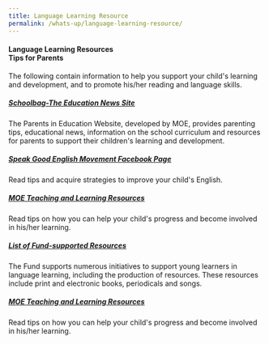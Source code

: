 ```yaml
---
title: Language Learning Resource
permalink: /whats-up/language-learning-resource/
---
```


<div><h4>Language Learning Resources <br/>
Tips for Parents</h4>
<div><p>The following contain information to help you support your child&#39;s learning and
  development, and to promote his/her reading and language skills.</p></div>
<div><h5><a href="https://www.schoolbag.sg/" target="_blank"><u>Schoolbag-The Education News Site</u></a></h5>
<div><p>The Parents in Education Website, developed by MOE, provides parenting tips, educational
news, information on the school curriculum and resources for parents to support their children&#39;s
learning and development.</p></div></div>
<div><h5><a href="https://www.facebook.com/speakgoodenglishmovement" target="_blank"><u>Speak Good English Movement Facebook Page</u></a></h5>
<div><p>Read tips and acquire strategies to improve your child&#39;s English.</p></div></div>
<div><h5><a href="https://www.moe.gov.sg/education/syllabuses/resources" target="_blank"><u>MOE Teaching and Learning Resources</u></a></h5>
<div><p>Read tips on how you can help your child&#39;s progress and become involved in his/her learning.</p></div></div>
<div><h5><a href="/whats-up/List-of-Resources.pdf" target="_blank"><u>List of Fund-supported Resources</u></a></h5>
<div><p>The Fund supports numerous initiatives to support young learners in language
learning, including the production of resources. These resources include print and
electronic books, periodicals and songs.</p></div></div>
<div><h5><a href="https://www.moe.gov.sg/education/syllabuses/resources" target="_blank"><u>MOE Teaching and Learning Resources</u></a></h5>
<div><p>Read tips on how you can help your child&#39;s progress and become involved in his/her learning.</p></div></div>

